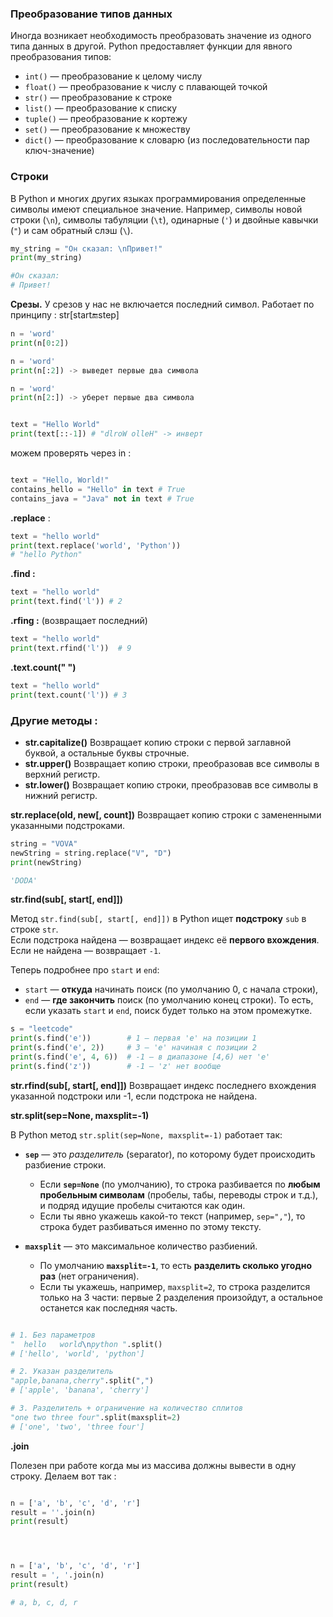 ### Преобразование типов данных

Иногда возникает необходимость преобразовать значение из одного типа данных в другой. Python предоставляет функции для явного преобразования типов:

- `int()` — преобразование к целому числу
- `float()` — преобразование к числу с плавающей точкой
- `str()` — преобразование к строке
- `list()` — преобразование к списку
- `tuple()` — преобразование к кортежу
- `set()` — преобразование к множеству
- `dict()` — преобразование к словарю (из последовательности пар ключ-значение)


### Строки 


В Python и многих других языках программирования определенные символы имеют специальное значение. Например, символы новой строки (`\n`), символы табуляции (`\t`), одинарные (`'`) и двойные кавычки (`"`) и сам обратный слэш (`\`).

```python
my_string = "Он сказал: \nПривет!"
print(my_string)

#Он сказал: 
# Привет!
```


**Срезы.** 
У срезов у нас не включается последний символ. Работает по принципу : str[start:end:step] 

```python
n = 'word'
print(n[0:2])

n = 'word'
print(n[:2]) -> выведет первые два символа 

n = 'word'
print(n[2:]) -> уберет первые два символа


text = "Hello World" 
print(text[::-1]) # "dlroW olleH" -> инверт

```


можем проверять через in : 

```python

text = "Hello, World!" 
contains_hello = "Hello" in text # True 
contains_java = "Java" not in text # True

```


**.replace**  : 

```python
text = "hello world" 
print(text.replace('world', 'Python'))
# "hello Python"
```


**.find :** 

```python
text = "hello world" 
print(text.find('l')) # 2
```


**.rfing :** (возвращает последний)

```python
text = "hello world"
print(text.rfind('l'))  # 9
```


**.text.count(" ")**

```python
text = "hello world" 
print(text.count('l')) # 3
```


### Другие методы : 

- **str.capitalize()** Возвращает копию строки с первой заглавной буквой, а остальные буквы строчные.
- **str.upper()**  Возвращает копию строки, преобразовав все символы в верхний регистр.
- **str.lower()** Возвращает копию строки, преобразовав все символы в нижний регистр.


**str.replace(old, new[, count])**
Возвращает копию строки с замененными указанными подстроками.

```python
string = "VOVA"
newString = string.replace("V", "D")
print(newString)

'DODA'

```



**str.find(sub[, start[, end]])**

Метод `str.find(sub[, start[, end]])` в Python ищет **подстроку** `sub` в строке `str`.  
Если подстрока найдена — возвращает индекс её **первого вхождения**.  
Если не найдена — возвращает `-1`.

Теперь подробнее про `start` и `end`:
- `start` — **откуда** начинать поиск (по умолчанию 0, с начала строки),
- `end` — **где закончить** поиск (по умолчанию конец строки).
То есть, если указать `start` и `end`, поиск будет только на этом промежутке.


```python
s = "leetcode"
print(s.find('e'))        # 1 — первая 'e' на позиции 1
print(s.find('e', 2))     # 3 — 'e' начиная с позиции 2
print(s.find('e', 4, 6))  # -1 — в диапазоне [4,6) нет 'e'
print(s.find('z'))        # -1 — 'z' нет вообще
```


**str.rfind(sub[, start[, end]])** Возвращает индекс последнего вхождения указанной подстроки или -1, если подстрока не найдена.

**str.split(sep=None, maxsplit=-1)**

В Python метод `str.split(sep=None, maxsplit=-1)` работает так:

- **`sep`** — это _разделитель_ (separator), по которому будет происходить разбиение строки.
    - Если **`sep=None`** (по умолчанию), то строка разбивается по **любым пробельным символам** (пробелы, табы, переводы строк и т.д.), и подряд идущие пробелы считаются как один.
    - Если ты явно укажешь какой-то текст (например, `sep=","`), то строка будет разбиваться именно по этому тексту.
        
- **`maxsplit`** — это максимальное количество разбиений.
    - По умолчанию **`maxsplit=-1`**, то есть **разделить сколько угодно раз** (нет ограничения).
    - Если ты укажешь, например, `maxsplit=2`, то строка разделится только на 3 части: первые 2 разделения произойдут, а остальное останется как последняя часть.


```python

# 1. Без параметров
"  hello   world\npython ".split()
# ['hello', 'world', 'python']

# 2. Указан разделитель
"apple,banana,cherry".split(",")
# ['apple', 'banana', 'cherry']

# 3. Разделитель + ограничение на количество сплитов
"one two three four".split(maxsplit=2)
# ['one', 'two', 'three four']

```


**.join**

Полезен при работе когда мы из массива должны вывести в одну строку. Делаем вот так : 

```python

n = ['a', 'b', 'c', 'd', 'r']
result = ''.join(n)
print(result)




n = ['a', 'b', 'c', 'd', 'r']
result = ', '.join(n)
print(result)

# a, b, c, d, r

```



